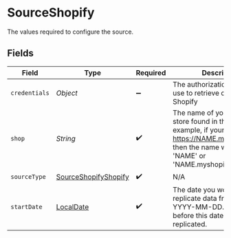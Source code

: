 # SourceShopify

The values required to configure the source.


## Fields

| Field                                                                                                                                                            | Type                                                                                                                                                             | Required                                                                                                                                                         | Description                                                                                                                                                      | Example                                                                                                                                                          |
| ---------------------------------------------------------------------------------------------------------------------------------------------------------------- | ---------------------------------------------------------------------------------------------------------------------------------------------------------------- | ---------------------------------------------------------------------------------------------------------------------------------------------------------------- | ---------------------------------------------------------------------------------------------------------------------------------------------------------------- | ---------------------------------------------------------------------------------------------------------------------------------------------------------------- |
| `credentials`                                                                                                                                                    | *Object*                                                                                                                                                         | :heavy_minus_sign:                                                                                                                                               | The authorization method to use to retrieve data from Shopify                                                                                                    |                                                                                                                                                                  |
| `shop`                                                                                                                                                           | *String*                                                                                                                                                         | :heavy_check_mark:                                                                                                                                               | The name of your Shopify store found in the URL. For example, if your URL was https://NAME.myshopify.com, then the name would be 'NAME' or 'NAME.myshopify.com'. | my-store                                                                                                                                                         |
| `sourceType`                                                                                                                                                     | [SourceShopifyShopify](../../models/shared/SourceShopifyShopify.md)                                                                                              | :heavy_check_mark:                                                                                                                                               | N/A                                                                                                                                                              |                                                                                                                                                                  |
| `startDate`                                                                                                                                                      | [LocalDate](https://docs.oracle.com/javase/8/docs/api/java/time/LocalDate.html)                                                                                  | :heavy_check_mark:                                                                                                                                               | The date you would like to replicate data from. Format: YYYY-MM-DD. Any data before this date will not be replicated.                                            | 2021-01-01                                                                                                                                                       |